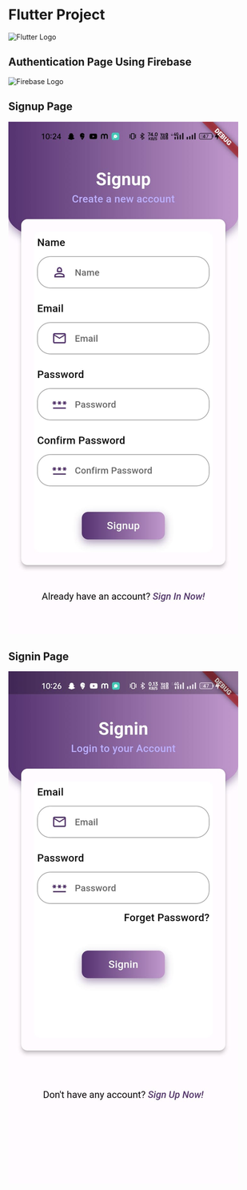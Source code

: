 # Flutter Project

![Flutter Logo](assets/Screenshots/icons8-flutter-48.png)

## Authentication Page Using Firebase

![Firebase Logo](assets/Screenshots/icons8-firebase-48.png)

## Signup Page

![Signup Page](assets/Screenshots/Register%20Page.jpg)

## Signin Page

![Signin Page](assets/Screenshots/Signup%20Page.jpg)
